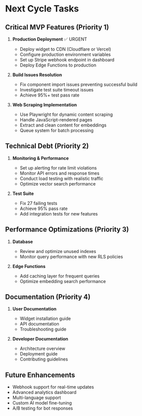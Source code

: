 # Next Cycle Tasks

## Critical MVP Features (Priority 1)
1. **Production Deployment** ✅ URGENT
   - Deploy widget to CDN (Cloudflare or Vercel)
   - Configure production environment variables
   - Set up Stripe webhook endpoint in dashboard
   - Deploy Edge Functions to production

2. **Build Issues Resolution**
   - Fix component import issues preventing successful build
   - Investigate test suite timeout issues
   - Achieve 95%+ test pass rate

3. **Web Scraping Implementation**
   - Use Playwright for dynamic content scraping
   - Handle JavaScript-rendered pages
   - Extract and clean content for embeddings
   - Queue system for batch processing

## Technical Debt (Priority 2)
1. **Monitoring & Performance**
   - Set up alerting for rate limit violations
   - Monitor API errors and response times
   - Conduct load testing with realistic traffic
   - Optimize vector search performance

2. **Test Suite**
   - Fix 27 failing tests
   - Achieve 95% pass rate
   - Add integration tests for new features

## Performance Optimizations (Priority 3)
1. **Database**
   - Review and optimize unused indexes
   - Monitor query performance with new RLS policies
   
2. **Edge Functions**
   - Add caching layer for frequent queries
   - Optimize embedding search performance

## Documentation (Priority 4)
1. **User Documentation**
   - Widget installation guide
   - API documentation
   - Troubleshooting guide

2. **Developer Documentation**
   - Architecture overview
   - Deployment guide
   - Contributing guidelines

## Future Enhancements
- Webhook support for real-time updates
- Advanced analytics dashboard
- Multi-language support
- Custom AI model fine-tuning
- A/B testing for bot responses